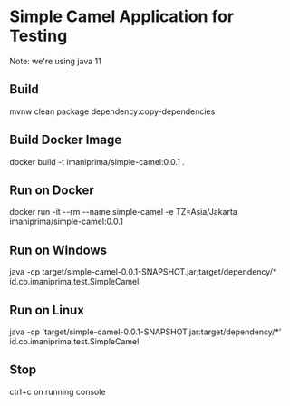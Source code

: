 # Simple Camel Application for Testing

Note: we're using java 11

## Build
mvnw clean package dependency:copy-dependencies

## Build Docker Image
docker build -t imaniprima/simple-camel:0.0.1 .

## Run on Docker
docker run -it --rm --name simple-camel -e TZ=Asia/Jakarta imaniprima/simple-camel:0.0.1 

## Run on Windows
java -cp target/simple-camel-0.0.1-SNAPSHOT.jar;target/dependency/* id.co.imaniprima.test.SimpleCamel

## Run on Linux
java -cp 'target/simple-camel-0.0.1-SNAPSHOT.jar:target/dependency/*' id.co.imaniprima.test.SimpleCamel

## Stop
ctrl+c on running console
